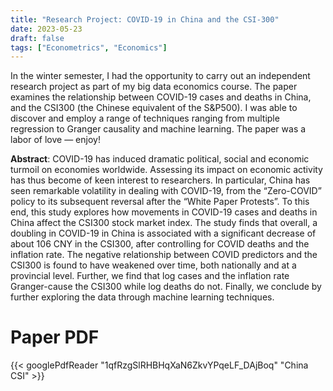 ```yaml
---
title: "Research Project: COVID-19 in China and the CSI-300"
date: 2023-05-23
draft: false
tags: ["Econometrics", "Economics"]
---
```

In the winter semester, I had the opportunity to carry out an independent research project as part of my big data economics course. The paper examines the relationship between COVID-19  cases and deaths in China, and the CSI300 (the Chinese equivalent of the S&P500). I was able to discover and employ a range of techniques ranging from multiple regression to  Granger causality and machine learning. The paper was a labor of love — enjoy!

**Abstract**: COVID-19 has induced dramatic political, social and economic turmoil on economies worldwide. Assessing its impact on economic activity has thus become of keen interest to researchers. In particular, China has seen remarkable volatility in dealing with COVID-19, from the “Zero-COVID” policy to its subsequent reversal after the “White Paper Protests”. To this end, this study explores how movements in COVID-19 cases and deaths in China affect the CSI300 stock market index. The study finds that overall, a doubling in COVID-19 in China is associated with a significant decrease of about 106 CNY in the CSI300, after controlling for COVID deaths and the inflation rate. The negative relationship between COVID predictors and the CSI300 is found to have weakened over time, both nationally and at a provincial level. Further, we find that log cases and the inflation rate Granger-cause the CSI300 while log deaths do not. Finally, we conclude by further exploring the data through machine learning techniques.

# Paper PDF

{{< googlePdfReader "1qfRzgSlRHBHqXaN6ZkvYPqeLF_DAjBoq" "China CSI" >}}